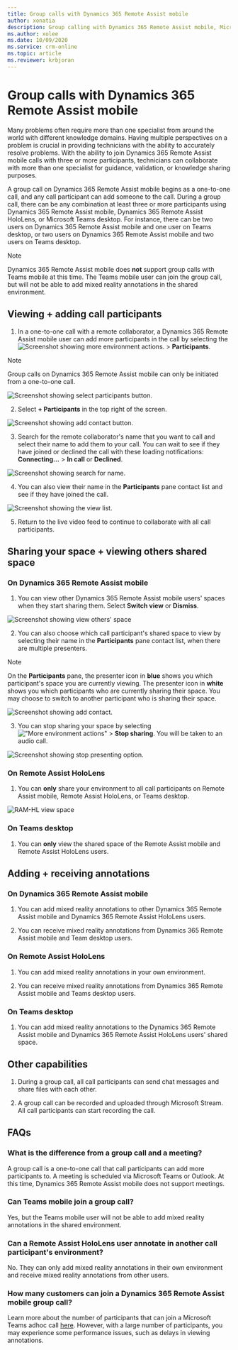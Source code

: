 ```yaml
---
title: Group calls with Dynamics 365 Remote Assist mobile
author: xonatia
description: Group calling with Dynamics 365 Remote Assist mobile, Microsoft Teams desktop, and Dynamics 365 Remote Assist on HoloLens users 
ms.author: xolee
ms.date: 10/09/2020
ms.service: crm-online
ms.topic: article
ms.reviewer: krbjoran
---
```


# Group calls with Dynamics 365 Remote Assist mobile

Many problems often require more than one specialist from around the world with different knowledge domains. Having multiple perspectives on a problem is crucial in providing technicians with the ability to accurately resolve problems. With the ability to join Dynamics 365 Remote Assist mobile calls with three or more participants, technicians can collaborate with more than one specialist for guidance, validation, or knowledge sharing purposes.

A group call on Dynamics 365 Remote Assist mobile begins as a one-to-one call, and any call participant can add someone to the call. During a group call, there can be any combination at least three or more participants using Dynamics 365 Remote Assist mobile, Dynamics 365 Remote Assist HoloLens, or Microsoft Teams desktop. For instance, there can be two users on Dynamics 365 Remote Assist mobile and one user on Teams desktop, or two users on Dynamics 365 Remote Assist mobile and two users on Teams desktop.

> [!NOTE]
> Dynamics 365 Remote Assist mobile does **not** support group calls with Teams mobile at this time. The Teams mobile user can join the group call, but will not be able to add mixed reality annotations in the shared environment.

## Viewing + adding call participants

1. In a one-to-one call with a remote collaborator, a Dynamics 365 Remote Assist mobile user can add more participants in the call by selecting the ![Screenshot showing more environment actions.](media/ellipsis.png "More environment actions") > **Participants**.

> [!NOTE]
> Group calls on Dynamics 365 Remote Assist mobile can only be initiated from a one-to-one call.

![Screenshot showing select participants button.](./media/call-ellipses-participants.png "Select Participants Button")

2. Select **+ Participants** in the top right of the screen.

![Screenshot showing add contact button.](./media/add-participants-button.png "Add Contact")

3. Search for the remote collaborator's name that you want to call and select their name to add them to your call. You can wait to see if they have joined or declined the call with these loading notifications: **Connecting...** > **In call** or **Declined**.

![Screenshot showing search for name.](./media/add-contact-gc.png "Search for Contact")

4. You can also view their name in the **Participants** pane contact list and see if they have joined the call.

![Screenshot showing the view list.](./media/all-participants-list.png "View Contact List")

5. Return to the live video feed to continue to collaborate with all call participants.

## Sharing your space + viewing others shared space

### On Dynamics 365 Remote Assist mobile

1. You can view other Dynamics 365 Remote Assist mobile users' spaces when they start sharing them. Select **Switch view** or **Dismiss**.

![Screenshot showing view others' space](./media/notif-started-sharing.png "View others' space")

2. You can also choose which call participant's shared space to view by selecting their name in the **Participants** pane contact list, when there are multiple presenters.

> [!NOTE] 
> On the **Participants** pane, the presenter icon in **blue** shows you which participant's space you are currently viewing. The presenter icon in **white** shows you which participants who are currently sharing their space. You may choose to switch to another participant who is sharing their space.  

![Screenshot showing add contact.](./media/all-participants-list.png "Add Contact")

3. You can stop sharing your space by selecting !["More environment actions"](media/ellipsis.png "More environment actions") > **Stop sharing**. You will be taken to an audio call. 

![Screenshot showing stop presenting option.](./media/stop-presenting-button.png)

### On Remote Assist HoloLens

1. You can **only** share your environment to all call participants on Remote Assist mobile, Remote Assist HoloLens, or Teams desktop.

![RAM-HL view space](./media/hololens-spectator-ram.png "Remote Assist mobile-HoloLens share space")

### On Teams desktop

1. You can **only** view the shared space of the Remote Assist mobile and Remote Assist HoloLens users. 

## Adding + receiving annotations

### On Dynamics 365 Remote Assist mobile

1. You can add mixed reality annotations to other Dynamics 365 Remote Assist mobile and Dynamics 365 Remote Assist HoloLens users. 

2. You can receive mixed reality annotations from Dynamics 365 Remote Assist mobile and Team desktop users. 

### On Remote Assist HoloLens 

1. You can add mixed reality annotations in your own environment. 

2. You can receive mixed reality annotations from Dynamics 365 Remote Assist mobile and Teams desktop users. 

### On Teams desktop

1. You can add mixed reality annotations to the Dynamics 365 Remote Assist mobile and Dynamics 365 Remote Assist HoloLens users' shared space. 

## Other capabilities

1. During a group call, all call participants can send chat messages and share files with each other. 

2. A group call can be recorded and uploaded through Microsoft Stream. All call participants can start recording the call. 

## FAQs

### What is the difference from a group call and a meeting?
A group call is a one-to-one call that call participants can add more participants to. A meeting is scheduled via Microsoft Teams or Outlook. At this time, Dynamics 365 Remote Assist mobile does not support meetings.

### Can Teams mobile join a group call?
Yes, but the Teams mobile user will not be able to add mixed reality annotations in the shared environment. 

### Can a Remote Assist HoloLens user annotate in another call participant's environment?
No. They can only add mixed reality annotations in their own environment and receive mixed reality annotations from other users.

### How many customers can join a Dynamics 365 Remote Assist mobile group call? 

Learn more about the number of participants that can join a Microsoft Teams adhoc call [here](https://docs.microsoft.com/MicrosoftTeams/limits-specifications-teams#meetings-and-calls). However, with a large number of participants, you may experience some performance issues, such as delays in viewing annotations.

